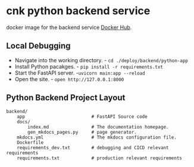 # cnk python backend service

docker image for the backend service [Docker Hub](https://hub.docker.com/repository/docker/yuyatinnefeld/cloud-native-kiosk-backend/python/general).


## Local Debugging

* Navigate into the working directory. - `cd ./deploy/backend/python-app`
* Install Python pacakges. - `pip install -r requirements.txt`
* Start the FastAPI server. -`uvicorn main:app --reload`
* Open the site. - `open http://127.0.0.1:8000`


## Python Backend Project Layout

    backend/
        app                         # FastAPI Source code
        docs/
            index.md                # The documentation homepage.
            gen_mkdocs_pages.py     # page generator.
        mkdocs.yml                  # The mkdocs configuration file.
        Dockerfile
        requirements_dev.txt        # debugging and CICD relevant requirements
        requirements.txt            # production relevant requirements
